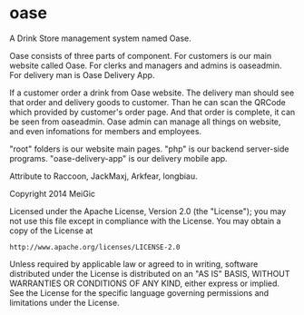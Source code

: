 oase
====

A Drink Store management system named Oase.

Oase consists of three parts of component.
For customers is our main website called Oase.
For clerks and managers and admins is oaseadmin.
For delivery man is Oase Delivery App.

If a customer order a drink from Oase website.
The delivery man should see that order and delivery goods to customer.
Than he can scan the QRCode which provided by customer's order page.
And that order is complete, it can be seen from oaseadmin.
Oase admin can manage all things on website, and even infomations for members and employees.

"root" folders is our website main pages.
"php" is our backend server-side programs.
"oase-delivery-app" is our delivery mobile app.

Attribute to Raccoon, JackMaxj, Arkfear, longbiau.

Copyright 2014 MeiGic

Licensed under the Apache License, Version 2.0 (the "License");
you may not use this file except in compliance with the License.
You may obtain a copy of the License at

    http://www.apache.org/licenses/LICENSE-2.0

Unless required by applicable law or agreed to in writing, software
distributed under the License is distributed on an "AS IS" BASIS,
WITHOUT WARRANTIES OR CONDITIONS OF ANY KIND, either express or implied.
See the License for the specific language governing permissions and
limitations under the License.
